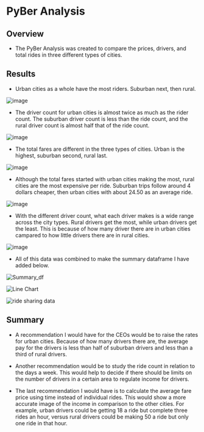 # PyBer Analysis

## Overview
* The PyBer Analysis was created to compare the prices, drivers, and total rides in three different types of cities.

## Results
* Urban cities as a whole have the most riders. Suburban next, then rural. 

![image](https://user-images.githubusercontent.com/106329824/188006760-405cb732-554a-4684-8a53-9fa88294f35e.png)

* The driver count for urban cities is almost twice as much as the rider count. The suburban driver count is less than the ride count, and the rural driver count is almost half that of the ride count.

![image](https://user-images.githubusercontent.com/106329824/188011136-06273072-cc74-4c99-9245-35edcd4fd622.png)

* The total fares are different in the three types of cities. Urban is the highest, suburban second, rural last. 

![image](https://user-images.githubusercontent.com/106329824/188012148-ec1b5809-83b1-49eb-a2d4-d8e49464d72d.png)

* Although the total fares started with urban cities making the most, rural cities are the most expensive per ride. Suburban trips follow around 4 dollars cheaper, then urban cities with about 24.50 as an average ride.

![image](https://user-images.githubusercontent.com/106329824/188012291-00404038-2492-41d2-8691-89ee93b95212.png)

* With the different driver count, what each driver makes is a wide range across the city types. Rural drivers get the most, while urban drivers get the least. This is because of how many driver there are in urban cities campared to how little drivers there are in rural cities. 

![image](https://user-images.githubusercontent.com/106329824/188013644-47545b6a-b2a9-4ce8-8733-ce73f291f48d.png)

* All of this data was combined to make the summary dataframe I have added below. 

![Summary_df](https://user-images.githubusercontent.com/106329824/187968602-d8970d8d-821a-43a2-a90a-ab0ac0c1e4b5.png)

![Line Chart](https://user-images.githubusercontent.com/106329824/187990467-18d1b569-c241-4b51-a7bb-b4079258a4c7.png)

![ride sharing data](https://user-images.githubusercontent.com/106329824/187994737-fc275e6c-a51d-40ae-b85d-ed7854712058.png)

## Summary
* A recommendation I would have for the CEOs would be to raise the rates for urban cities. Because of how many drivers there are, the average pay for the drivers is less than half of suburban drivers and less than a third of rural drivers. 

* Another recommendation would be to study the ride count in relation to the days a week. This would help to decide if there should be limits on the number of drivers in a certain area to regulate income for drivers. 

* The last recommendation I would have is to calculate the average fare price using time instead of individual rides. This would show a more accurate image of the income in comparison to the other cities. For example, urban drivers could be getting 18 a ride but complete three rides an hour, versus rural drivers could be making 50 a ride but only one ride in that hour.

